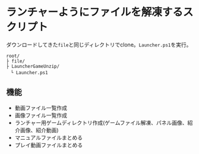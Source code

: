 # ランチャーようにファイルを解凍するスクリプト
ダウンロードしてきた`file`と同じディレクトリでclone。`Launcher.ps1`を実行。

```
root/
├ file/
├ LauncherGameUnzip/
　└ Launcher.ps1
```

## 機能
- 動画ファイル一覧作成
- 画像ファイル一覧作成
- ランチャー用ゲームディレクトリ作成(ゲームファイル解凍、パネル画像、紹介画像、紹介動画)
- マニュアルファイルまとめる
- プレイ動画ファイルまとめる

